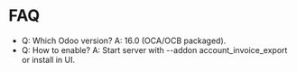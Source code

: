 # FAQ

- Q: Which Odoo version? A: 16.0 (OCA/OCB packaged).
- Q: How to enable? A: Start server with --addon account_invoice_export or install in UI.

